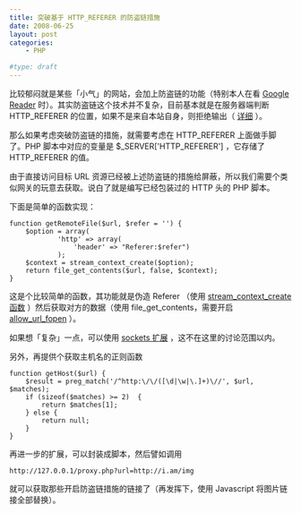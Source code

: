 ```yaml
---
title: 突破基于 HTTP_REFERER 的防盗链措施
date: 2008-06-25
layout: post
categories:
    - PHP

#type: draft
---
```


比较郁闷就是某些「小气」的网站，会加上防盗链的功能（特别本人在看  [Google Reader](http://www.google.com/reader/)  时）。其实防盗链这个技术并不复杂，目前基本就是在服务器端判断 HTTP_REFERER 的位置，如果不是来自本站自身，则拒绝输出（ [详细](http://www.williamlong.info/archives/266.html) ）。

那么如果考虑突破防盗链的措施，就需要考虑在 HTTP_REFERER 上面做手脚了。PHP 脚本中对应的变量是 $_SERVER['HTTP_REFERER'] ，它存储了 HTTP_REFERER 的值。

由于直接访问目标 URL 资源已经被上述防盗链的措施给屏蔽，所以我们需要个类似网关的玩意去获取。说白了就是编写已经包装过的 HTTP 头的 PHP 脚本。

下面是简单的函数实现：

```
function getRemoteFile($url, $refer = '') {
    $option = array(
            'http' => array(
                'header' => "Referer:$refer")
            );
    $context = stream_context_create($option);
    return file_get_contents($url, false, $context);
}
```

这是个比较简单的函数，其功能就是伪造 Referer （使用  [stream_context_create 函数](http://cn2.php.net/stream_context_create) ）然后获取对方的数据（使用 file_get_contents，需要开启  [allow_url_fopen](http://cn.php.net/manual/en/features.remote-files.php)  ）。

如果想「复杂」一点，可以使用  [sockets 扩展](http://cn2.php.net/manual/en/book.sockets.php) ，这不在这里的讨论范围以内。

另外，再提供个获取主机名的正则函数

```
function getHost($url) {
    $result = preg_match('/^http:\/\/([\d|\w|\.]+)\//', $url, $matches);
    if (sizeof($matches) >= 2)  {
        return $matches[1];
    } else {
        return null;
    }
}
```

再进一步的扩展，可以封装成脚本，然后譬如调用

    http://127.0.0.1/proxy.php?url=http://i.am/img

就可以获取那些开启防盗链措施的链接了（再发挥下，使用 Javascript 将图片链接全部替换）。
